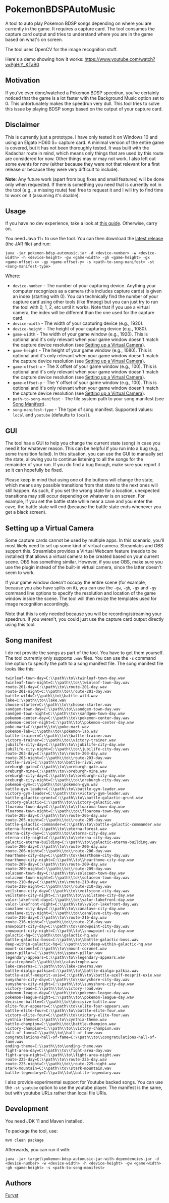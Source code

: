 # PokemonBDSPAutoMusic

A tool to auto play Pokemon BDSP songs depending on where you are currently in the game. It requires a capture card. The tool consumes the capture card output and tries to understand where you are in the game based on what's on screen.

The tool uses OpenCV for the image recognition stuff.

Here's a demo showing how it works: https://www.youtube.com/watch?v=PgHiY_KTaB0

## Motivation

If you've ever done/watched a Pokemon BDSP speedrun, you've certainly noticed that the game is a lot faster with the Background Music option set to 0. This unfortunately makes the speedrun very dull. This tool tries to solve this issue by playing BDSP songs based on the output of your capture card.

## Disclaimer

This is currently just a prototype. I have only tested it on Windows 10 and using an Elgato HD60 S+ capture card. A minimal version of the entire game is covered, but it has not been thoroughly tested. It was built with the Kadachar route in mind, which means only things that are used by this route are considered for now. Other things may or may not work. I also left out some events for now (either because they were not that relevant for a first release or because they were very difficult to include).

**Note**: Any future work (apart from bug fixes and small features) will be done only when requested. If there is something you need that is currently not in the tool (e.g., a missing route) feel free to request it and I will try to find time to work on it (assuming it's doable).

## Usage

If you have no dev experience, take a look at [this guide](https://github.com/daplf/PokemonBDSPAutoMusic/wiki/Beginner-Setup-Guide). Otherwise, carry on.

You need Java 11+ to use the tool. You can then download the [latest release](https://github.com/daplf/PokemonBDSPAutoMusic/releases) (the JAR file) and run:

```
java -jar pokemon-bdsp-automusic.jar -d <device-number> -w <device-width> -h <device-height> -gw <game-width> -gh <game-height> -gx <game-offset-x> -gy <game-offset-y> -s <path-to-song-manifest> -st <song-manifest-type>
```

Where:

- `device-number` - The number of your capturing device. Anything your computer recognizes as a camera (this includes capture cards) is given an index (starting with 0). You can technically find the number of your capture card using other tools (like ffmpeg) but you can just try to run the tool with 0, 1, 2, etc until it works. Note that if you use a virtual camera, the index will be different than the one used for the capture card.
- `device-width` - The width of your capturing device (e.g., 1920).
- `device-height` - The height of your capturing device (e.g., 1080).
- `game-width` - The width of your game window (e.g., 1920). This is optional and it's only relevant when your game window doesn't match the capture device resolution (see [Setting up a Virtual Camera](#setting-up-a-virtual-camera)).
- `game-height` - The height of your game window (e.g., 1080). This is optional and it's only relevant when your game window doesn't match the capture device resolution (see [Setting up a Virtual Camera](#setting-up-a-virtual-camera)).
- `game-offset-x` - The X offset of your game window (e.g., 100). This is optional and it's only relevant when your game window doesn't match the capture device resolution (see [Setting up a Virtual Camera](#setting-up-a-virtual-camera)).
- `game-offset-y` - The Y offset of your game window (e.g., 100). This is optional and it's only relevant when your game window doesn't match the capture device resolution (see [Setting up a Virtual Camera](#setting-up-a-virtual-camera)).
- `path-to-song-manifest` - The file system path to your song manifest (see [Song Manifest](#song-manifest)).
- `song-manifest-type` - The type of song manifest. Supported values: `local` and `youtube` (defaults to `local`).

## GUI

The tool has a GUI to help you change the current state (song) in case you need it for whatever reason. This can be helpful if you run into a bug (e.g., some transition failed). In this situation, you can use the GUI to manually set the state, allowing you to continue listening to all the songs for the remainder of your run. If you do find a bug though, make sure you report it so it can hopefully be fixed.

Please keep in mind that using one of the buttons will change the state, which means any possible transitions from that state to the next ones will still happen. As such, if you set the wrong state for a location, unexpected transitions may still occur depending on whatever is on screen. For example, if you set the battle state while near a cave and you enter the cave, the battle state will end (because the battle state ends whenever you get a black screen).

## Setting up a Virtual Camera

Some capture cards cannot be used by multiple apps. In this scenario, you'll most likely need to set up some kind of virtual camera. Streamlabs and OBS support this. Streamlabs provides a Virtual Webcam feature (needs to be installed) that allows a virtual camera to be created based on your current scene. OBS has something similar. However, if you use OBS, make sure you use the plugin instead of the built-in virtual camera, since the latter doesn't seem to work.

If your game window doesn't occupy the entire scene (for example, because you also have splits on it), you can use the `-gw`, `-gh`, `-gx` and `-gy` command line options to specify the resolution and location of the game window inside the scene. The tool will then resize the templates used for image recognition accordingly.

Note that this is only needed because you will be recording/streaming your speedrun. If you weren't, you could just use the capture card output directly using this tool.

## Song manifest

I do not provide the songs as part of the tool. You have to get them yourself. The tool currently only supports `.wav` files. You can use the `-s` command line option to specify the path to a song manifest file. The song manifest file looks like this:

```
twinleaf-town-day=C:\\path\\to\\twinleaf-town-day.wav
twinleaf-town-night=C:\\path\\to\\twinleaf-town-day.wav
route-201-day=C:\\path\\to\\route-201-day.wav
route-201-night=C:\\path\\to\\route-201-day.wav
battle-wild=C:\\path\\to\\battle-wild.wav
lake=C:\\path\\to\\lake.wav
choose-starter=C:\\path\\to\\choose-starter.wav
sandgem-town-day=C:\\path\\to\\sandgem-town-day.wav
sandgem-town-night=C:\\path\\to\\sandgem-town-day.wav
pokemon-center-day=C:\\path\\to\\pokemon-center-day.wav
pokemon-center-night=C:\\path\\to\\pokemon-center-day.wav
poke-mart=C:\\path\\to\\poke-mart.wav
pokemon-lab=C:\\path\\to\\pokemon-lab.wav
battle-trainer=C:\\path\\to\\battle-trainer.wav
victory-trainer=C:\\path\\to\\victory-trainer.wav
jubilife-city-day=C:\\path\\to\\jubilife-city-day.wav
jubilife-city-night=C:\\path\\to\\jubilife-city-day.wav
route-203-day=C:\\path\\to\\route-203-day.wav
route-203-night=C:\\path\\to\\route-203-day.wav
battle-rival=C:\\path\\to\\battle-rival.wav
oreburgh-gate=C:\\path\\to\\oreburgh-gate.wav
oreburgh-mine=C:\\path\\to\\oreburgh-mine.wav
oreburgh-city-day=C:\\path\\to\\oreburgh-city-day.wav
oreburgh-city-night=C:\\path\\to\\oreburgh-city-day.wav
pokemon-gym=C:\\path\\to\\pokemon-gym.wav
battle-gym-leader=C:\\path\\to\\battle-gym-leader.wav
victory-gym-leader=C:\\path\\to\\victory-gym-leader.wav
battle-galactic-grunt=C:\\path\\to\\battle-galactic-grunt.wav
victory-galactic=C:\\path\\to\\victory-galactic.wav
floaroma-town-day=C:\\path\\to\\floaroma-town-day.wav
floaroma-town-night=C:\\path\\to\\floaroma-town-day.wav
route-205-day=C:\\path\\to\\route-205-day.wav
route-205-night=C:\\path\\to\\route-205-day.wav
battle-galactic-commander=C:\\path\\to\\battle-galactic-commander.wav
eterna-forest=C:\\path\\to\\eterna-forest.wav
eterna-city-day=C:\\path\\to\\eterna-city-day.wav
eterna-city-night=C:\\path\\to\\eterna-city-day.wav
galactic-eterna-building=C:\\path\\to\\galactic-eterna-building.wav
route-206-day=C:\\path\\to\\route-206-day.wav
route-206-night=C:\\path\\to\\route-206-day.wav
hearthome-city-day=C:\\path\\to\\hearthome-city-day.wav
hearthome-city-night=C:\\path\\to\\hearthome-city-day.wav
route-209-day=C:\\path\\to\\route-209-day.wav
route-209-night=C:\\path\\to\\route-209-day.wav
solaceon-town-day=C:\\path\\to\\solaceon-town-day.wav
solaceon-town-night=C:\\path\\to\\solaceon-town-day.wav
route-210-day=C:\\path\\to\\route-210-day.wav
route-210-night=C:\\path\\to\\route-210-day.wav
veilstone-city-day=C:\\path\\to\\veilstone-city-day.wav
veilstone-city-night=C:\\path\\to\\veilstone-city-day.wav
valor-lakefront-day=C:\\path\\to\\valor-lakefront-day.wav
valor-lakefront-night=C:\\path\\to\\valor-lakefront-day.wav
canalave-city-day=C:\\path\\to\\canalave-city-day.wav
canalave-city-night=C:\\path\\to\\canalave-city-day.wav
route-216-day=C:\\path\\to\\route-216-day.wav
route-216-night=C:\\path\\to\\route-216-day.wav
snowpoint-city-day=C:\\path\\to\\snowpoint-city-day.wav
snowpoint-city-night=C:\\path\\to\\snowpoint-city-day.wav
galactic-hq=C:\\path\\to\\galactic-hq.wav
battle-galactic-boss=C:\\path\\to\\battle-galactic-boss.wav
deep-within-galactic-hq=C:\\path\\to\\deep-within-galactic-hq.wav
mount-coronet=C:\\path\\to\\mount-coronet.wav
spear-pillar=C:\\path\\to\\spear-pillar.wav
legendary-appears=C:\\path\\to\\legendary-appears.wav
catastrophe=C:\\path\\to\\catastrophe.wav
lake-caverns=C:\\path\\to\\lake-caverns.wav
battle-dialga-palkia=C:\\path\\to\\battle-dialga-palkia.wav
battle-azelf-mesprit-uxie=C:\\path\\to\\battle-azelf-mesprit-uxie.wav
sunyshore-city-day=C:\\path\\to\\sunyshore-city-day.wav
sunyshore-city-night=C:\\path\\to\\sunyshore-city-day.wav
victory-road=C:\\path\\to\\victory-road.wav
pokemon-league-day=C:\\path\\to\\pokemon-league-day.wav
pokemon-league-night=C:\\path\\to\\pokemon-league-day.wav
decisive-battle=C:\\path\\to\\decisive-battle.wav
elite-four-appears=C:\\path\\to\\elite-four-appears.wav
battle-elite-four=C:\\path\\to\\battle-elite-four.wav
victory-elite-four=C:\\path\\to\\victory-elite-four.wav
cynthia-theme=C:\\path\\to\\cynthia-theme.wav
battle-champion=C:\\path\\to\\battle-champion.wav
victory-champion=C:\\path\\to\\victory-champion.wav
hall-of-fame=C:\\path\\to\\hall-of-fame.wav
congratulations-hall-of-fame=C:\\path\\to\\congratulations-hall-of-fame.wav
ending-theme=C:\\path\\to\\ending-theme.wav
fight-area-day=C:\\path\\to\\fight-area-day.wav
fight-area-night=C:\\path\\to\\fight-area-night.wav
route-225-day=C:\\path\\to\\route-225-day.wav
route-225-night=C:\\path\\to\\route-225-night.wav
stark-mountain=C:\\path\\to\\stark-mountain.wav
battle-legendary=C:\\path\\to\\battle-legendary.wav
```

I also provide experimental support for Youtube backed songs. You can use the `-st youtube` option to use the youtube player. The manifest is the same, but with youtube URLs rather than local file URIs.

## Development

You need JDK 11 and Maven installed.

To package the tool, use:

```
mvn clean package
```

Afterwards, you can run it with:

```
java -jar target\pokemon-bdsp-automusic-jar-with-dependencies.jar -d <device-number> -w <device-width> -h <device-height> -gw <game-width> -gh <game-height> -s <path-to-song-manifest>
```

## Authors

[Furyst](https://www.speedrun.com/user/Furyst)
